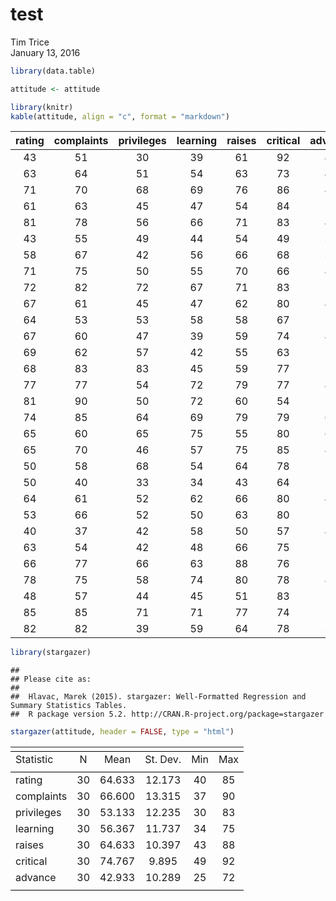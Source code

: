 # test
Tim Trice  
January 13, 2016  


```r
library(data.table)

attitude <- attitude
```


```r
library(knitr)
kable(attitude, align = "c", format = "markdown")
```



| rating | complaints | privileges | learning | raises | critical | advance |
|:------:|:----------:|:----------:|:--------:|:------:|:--------:|:-------:|
|   43   |     51     |     30     |    39    |   61   |    92    |   45    |
|   63   |     64     |     51     |    54    |   63   |    73    |   47    |
|   71   |     70     |     68     |    69    |   76   |    86    |   48    |
|   61   |     63     |     45     |    47    |   54   |    84    |   35    |
|   81   |     78     |     56     |    66    |   71   |    83    |   47    |
|   43   |     55     |     49     |    44    |   54   |    49    |   34    |
|   58   |     67     |     42     |    56    |   66   |    68    |   35    |
|   71   |     75     |     50     |    55    |   70   |    66    |   41    |
|   72   |     82     |     72     |    67    |   71   |    83    |   31    |
|   67   |     61     |     45     |    47    |   62   |    80    |   41    |
|   64   |     53     |     53     |    58    |   58   |    67    |   34    |
|   67   |     60     |     47     |    39    |   59   |    74    |   41    |
|   69   |     62     |     57     |    42    |   55   |    63    |   25    |
|   68   |     83     |     83     |    45    |   59   |    77    |   35    |
|   77   |     77     |     54     |    72    |   79   |    77    |   46    |
|   81   |     90     |     50     |    72    |   60   |    54    |   36    |
|   74   |     85     |     64     |    69    |   79   |    79    |   63    |
|   65   |     60     |     65     |    75    |   55   |    80    |   60    |
|   65   |     70     |     46     |    57    |   75   |    85    |   46    |
|   50   |     58     |     68     |    54    |   64   |    78    |   52    |
|   50   |     40     |     33     |    34    |   43   |    64    |   33    |
|   64   |     61     |     52     |    62    |   66   |    80    |   41    |
|   53   |     66     |     52     |    50    |   63   |    80    |   37    |
|   40   |     37     |     42     |    58    |   50   |    57    |   49    |
|   63   |     54     |     42     |    48    |   66   |    75    |   33    |
|   66   |     77     |     66     |    63    |   88   |    76    |   72    |
|   78   |     75     |     58     |    74    |   80   |    78    |   49    |
|   48   |     57     |     44     |    45    |   51   |    83    |   38    |
|   85   |     85     |     71     |    71    |   77   |    74    |   55    |
|   82   |     82     |     39     |    59    |   64   |    78    |   39    |


```r
library(stargazer)
```

```
## 
## Please cite as: 
## 
##  Hlavac, Marek (2015). stargazer: Well-Formatted Regression and Summary Statistics Tables.
##  R package version 5.2. http://CRAN.R-project.org/package=stargazer
```

```r
stargazer(attitude, header = FALSE, type = "html")
```


<table style="text-align:center"><tr><td colspan="6" style="border-bottom: 1px solid black"></td></tr><tr><td style="text-align:left">Statistic</td><td>N</td><td>Mean</td><td>St. Dev.</td><td>Min</td><td>Max</td></tr>
<tr><td colspan="6" style="border-bottom: 1px solid black"></td></tr><tr><td style="text-align:left">rating</td><td>30</td><td>64.633</td><td>12.173</td><td>40</td><td>85</td></tr>
<tr><td style="text-align:left">complaints</td><td>30</td><td>66.600</td><td>13.315</td><td>37</td><td>90</td></tr>
<tr><td style="text-align:left">privileges</td><td>30</td><td>53.133</td><td>12.235</td><td>30</td><td>83</td></tr>
<tr><td style="text-align:left">learning</td><td>30</td><td>56.367</td><td>11.737</td><td>34</td><td>75</td></tr>
<tr><td style="text-align:left">raises</td><td>30</td><td>64.633</td><td>10.397</td><td>43</td><td>88</td></tr>
<tr><td style="text-align:left">critical</td><td>30</td><td>74.767</td><td>9.895</td><td>49</td><td>92</td></tr>
<tr><td style="text-align:left">advance</td><td>30</td><td>42.933</td><td>10.289</td><td>25</td><td>72</td></tr>
<tr><td colspan="6" style="border-bottom: 1px solid black"></td></tr></table>

